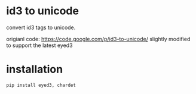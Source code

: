 # id3 to unicode
convert id3 tags to unicode.

origianl code: https://code.google.com/p/id3-to-unicode/
slightly modified to support the latest eyed3


# installation

    pip install eyed3, chardet
